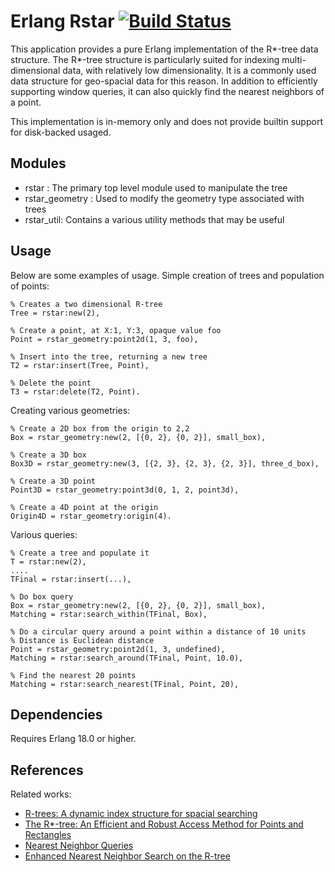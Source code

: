 Erlang Rstar [![Build Status](https://travis-ci.org/armon/erl-rstar.png)](https://travis-ci.org/armon/erl-rstar)
=========

This application provides a pure Erlang implementation of the R*-tree
data structure. The R*-tree structure is particularly suited for indexing
multi-dimensional data, with relatively low dimensionality. It is a commonly
used data structure for geo-spacial data for this reason. In addition to
efficiently supporting window queries, it can also quickly find the nearest
neighbors of a point.

This implementation is in-memory only and does not provide builtin support
for disk-backed usaged.


Modules
-----

* rstar : The primary top level module used to manipulate the tree
* rstar_geometry : Used to modify the geometry type associated with trees
* rstar_util: Contains a various utility methods that may be useful


Usage
-----

Below are some examples of usage.
Simple creation of trees and population of points:

    % Creates a two dimensional R-tree
    Tree = rstar:new(2),

    % Create a point, at X:1, Y:3, opaque value foo
    Point = rstar_geometry:point2d(1, 3, foo),

    % Insert into the tree, returning a new tree
    T2 = rstar:insert(Tree, Point),

    % Delete the point
    T3 = rstar:delete(T2, Point).


Creating various geometries:

    % Create a 2D box from the origin to 2,2
    Box = rstar_geometry:new(2, [{0, 2}, {0, 2}], small_box),

    % Create a 3D box
    Box3D = rstar_geometry:new(3, [{2, 3}, {2, 3}, {2, 3}], three_d_box),

    % Create a 3D point
    Point3D = rstar_geometry:point3d(0, 1, 2, point3d),

    % Create a 4D point at the origin
    Origin4D = rstar_geometry:origin(4).


Various queries:

    % Create a tree and populate it
    T = rstar:new(2),
    ....
    TFinal = rstar:insert(...),

    % Do box query
    Box = rstar_geometry:new(2, [{0, 2}, {0, 2}], small_box),
    Matching = rstar:search_within(TFinal, Box),

    % Do a circular query around a point within a distance of 10 units
    % Distance is Euclidean distance
    Point = rstar_geometry:point2d(1, 3, undefined),
    Matching = rstar:search_around(TFinal, Point, 10.0),

    % Find the nearest 20 points
    Matching = rstar:search_nearest(TFinal, Point, 20),

Dependencies
------------

Requires Erlang 18.0 or higher.

References
----------

Related works:

* [R-trees: A dynamic index structure for spacial searching](http://www.cs.jhu.edu/~misha/ReadingSeminar/Papers/Guttman84.pdf)
* [The R*-tree: An Efficient and Robust Access Method for Points and Rectangles](http://www.cs.ucr.edu/~tsotras/cs236/F11/rstar.pdf)
* [Nearest Neighbor Queries](http://postgis.refractions.net/support/nearestneighbor.pdf)
* [Enhanced Nearest Neighbor Search on the R-tree](http://www.cse.cuhk.edu.hk/~adafu/Pub/rtree.ps)

